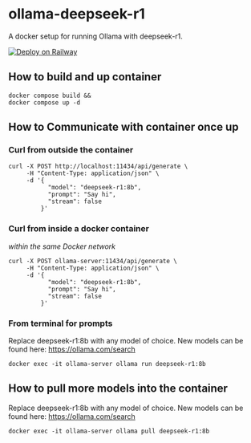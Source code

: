 # ollama-deepseek-r1
A docker setup for running Ollama with deepseek-r1.

[![Deploy on Railway](https://railway.com/button.svg)](https://railway.com/template/ZFH0bl?referralCode=AqDjJs)

## How to build and up container
```
docker compose build &&
docker compose up -d
```

## How to Communicate with container once up

### Curl from outside the container

```
curl -X POST http://localhost:11434/api/generate \
     -H "Content-Type: application/json" \
     -d '{
           "model": "deepseek-r1:8b",
           "prompt": "Say hi",
           "stream": false
         }'
```

### Curl from inside a docker container
*within the same Docker network*


```
curl -X POST ollama-server:11434/api/generate \
     -H "Content-Type: application/json" \
     -d '{
           "model": "deepseek-r1:8b",
           "prompt": "Say hi",
           "stream": false
         }'
```

### From terminal for prompts
Replace deepseek-r1:8b with any model of choice.
New models can be found here: https://ollama.com/search
```
docker exec -it ollama-server ollama run deepseek-r1:8b
```

## How to pull more models into the container
Replace deepseek-r1:8b with any model of choice.
New models can be found here: https://ollama.com/search
```
docker exec -it ollama-server ollama pull deepseek-r1:8b
```
